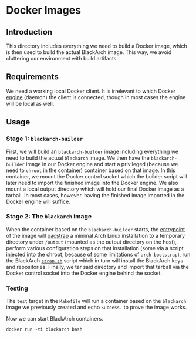 # Docker Images

## Introduction

This directory includes everything we need to build a Docker image, which is then used to build the actual BlackArch image. This way, we avoid cluttering our environment with build artifacts.

## Requirements

We need a working local Docker client. It is irrelevant to which Docker [engine](https://docs.docker.com/engine/#about-docker-engine) (daemon) the client is connected, though in most cases the engine will be local as well.

## Usage

### Stage 1: `blackarch-builder`

First, we will build an `blackarch-builder` image including everything we need to build the actual `blackarch` image. We then have the `blackarch-builder` image in our Docker engine and start a privileged (because we need to `chroot` in the container) container based on that image. In this container, we mount the Docker control socket which the builder script will later need to import the finished image into the Docker engine. We also mount a local output directory which will hold our final Docker image as a tarball. In most cases, however, having the finished image imported in the Docker engine will suffice.

### Stage 2: The `blackarch` image

When the container based on the `blackarch-builder` starts, the [entrypoint](https://docs.docker.com/engine/reference/builder/#entrypoint) of the image will [pacstrap](https://wiki.archlinux.org/index.php/Install_from_existing_Linux) a minimal Arch Linux installation to a temporary directory under `/output` (mounted as the output directory on the host), perform various configuration steps on that installation (some via a script injected into the chroot, because of some limitations of `arch-bootstrap`), run the BlackArch [`strap.sh`](https://www.blackarch.org/strap.sh) script which in turn will install the BlackArch keys and repositories. Finally, we tar said directory and import that tarball via the Docker control socket into the Docker engine behind the socket.

### Testing

The `test` target in the `Makefile` will run a container based on the `blackarch` image we previously created and echo `Success.` to prove the image works.

Now we can start BlackArch containers.

    docker run -ti blackarch bash
